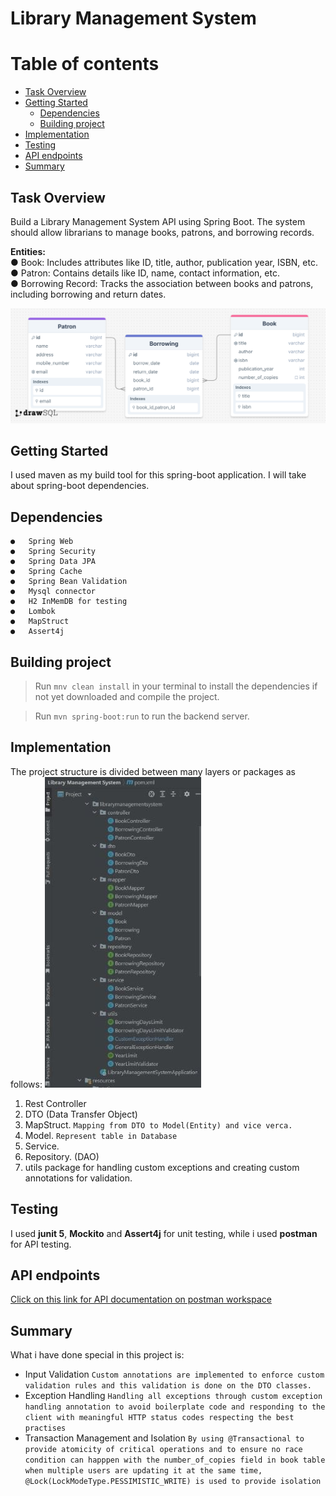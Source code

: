 # Library Management System

  

Table of contents
=================

* [Task Overview](#task-overview)
* [Getting Started](#getting-started)
  *  [Dependencies](#dependencies)
  *  [Building project](#project-build)
*	[Implementation](#implementation)
* [Testing](#testing)
* [API endpoints](#API-endpoints)
* [Summary](#summary)

## Task Overview

Build a Library Management System API using Spring Boot. The system should allow librarians to manage books, patrons, and borrowing records.

**Entities:**  
● Book: Includes attributes like ID, title, author, publication year, ISBN, etc.  
● Patron: Contains details like ID, name, contact information, etc.  
● Borrowing Record: Tracks the association between books and patrons,  
including borrowing and return dates.

![Schema Diagram](https://github.com/Basel-byte/library-management-system/blob/main/schema-diagram.png)

## Getting Started

I used maven as my build tool for this spring-boot application. I will take about spring-boot dependencies.

## Dependencies
	●	Spring Web
	●	Spring Security
	●	Spring Data JPA
	●	Spring Cache
	● 	Spring Bean Validation
	●	Mysql connector 
	● 	H2 InMemDB for testing
	●	Lombok
	●	MapStruct
	●	Assert4j
	
## Building project

> Run `` mnv clean install `` in your terminal to install the dependencies if not yet downloaded and compile the project.

> Run ```mvn spring-boot:run``` to run the backend server.

## Implementation

The project structure is divided between many layers or packages as follows: ![Project Structure](https://github.com/Basel-byte/library-management-system/blob/main/project-structure.jpg)
1. Rest Controller
2. DTO (Data Transfer Object)
3. MapStruct.  ```Mapping from DTO to Model(Entity) and vice verca.```
4. Model. ```Represent table in Database```
5. Service.
6. Repository. (DAO)
7. utils package for handling custom exceptions and creating custom annotations for validation.

## Testing

I used **junit 5**, **Mockito** and **Assert4j** for unit testing, while i used **postman** for API testing.

## API endpoints

[Click on this link for API documentation on postman workspace](https://app.getpostman.com/join-team?invite_code=69d26298fc2155b0b0faae524898f2d8&target_code=305076f3012761a5e5a5a2f78e60eec3)

## Summary

What i have done special in this project is:

 - Input Validation 
 ```Custom annotations are implemented to enforce custom validation rules and this validation is done on the DTO classes.```
 - Exception Handling
 ```Handling all exceptions through custom exception handling annotation to avoid boilerplate code and responding to the client with meaningful HTTP status codes respecting the best practises```
 - Transaction Management and Isolation
 ```By using @Transactional to provide atomicity of critical operations and to ensure no race condition can happpen with the number_of_copies field in book table when multiple users are updating it at the same time, @Lock(LockModeType.PESSIMISTIC_WRITE) is used to provide isolation```
